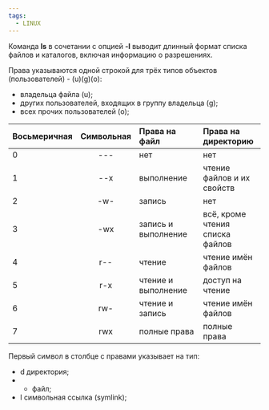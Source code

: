 ```yaml
---
tags:
  - LINUX
---
```

Команда **ls** в сочетании с опцией **-l** выводит длинный формат списка файлов и каталогов, включая информацию о разрешениях.

Права указываются одной строкой для трёх типов объектов (пользователей) - (u)(g)(o):

- владельца файла (u);
- других пользователей, входящих в группу владельца (g);
- всех прочих пользователей (o);

| Восьмеричная | Символьная | Права на файл       | Права на директорию             |
| :----------- | :--------: | :------------------ | :------------------------------ |
| 0            |    ---     | нет                 | нет                             |
| 1            |    --x     | выполнение          | чтение файлов и их свойств      |
| 2            |    -w-     | запись              | нет                             |
| 3            |    -wx     | запись и выполнение | всё, кроме чтения списка файлов |
| 4            |    r--     | чтение              | чтение имён файлов              |
| 5            |    r-x     | чтение и выполнение | доступ на чтение                |
| 6            |    rw-     | чтение и запись     | чтение имён файлов              |
| 7            |    rwx     | полные права        | полные права                    |

Первый символ в столбце с правами указывает на тип:  

- d директория;
- - файл;
- l символьная ссылка (symlink);
